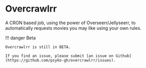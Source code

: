 # Overcrawlrr

A CRON based job, using the power of Overseerr/Jellyseerr, to automatically requests movies you may like using your own rules.

!!! danger Beta

    Overcrawlrr is still in BETA.

    If you find an issue, please submit [an issue on Github](https://github.com/psyko-gh/overcrawlrr/issues).

